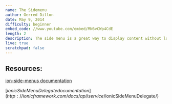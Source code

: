 ```yaml
---
name: The Sidemenu
author: Gerred Dillon
date: May 9, 2014
difficulty: beginner
embed_code: //www.youtube.com/embed/MN6vCWp4CdE
length: 2
description: The side menu is a great way to display content without losing a lot of screen real estate. Learn how to add the side menu to your apps.
live: true
scratchpad: false
---
```


## Resources:

[ion-side-menus documentation](http://ionicframework.com/docs/api/directive/ionSideMenus/)

[$ionicSideMenuDelegate documentation](http://ionicframework.com/docs/api/service/$ionicSideMenuDelegate/)

